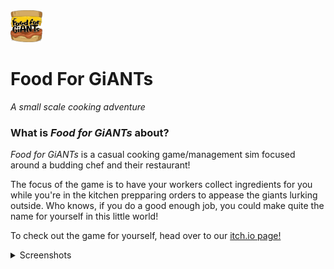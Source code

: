 <img src="Assets/Sprites/Main Menu Sprites/GMTK-Logo-v1.png" alt="image" style="zoom:5%;" />

# Food For GiANTs </br>

*A small scale cooking adventure*



### What is *Food for GiANTs* about? </br>

<p><i>Food for GiANTs</i> is a casual cooking game/management sim focused around a budding chef and their restaurant! </p>

<p>The focus of the game is to have your workers collect ingredients for you while you're in the kitchen prepparing orders to appease the giants lurking outside. Who knows, if you do a good enough job, you could make quite the name for yourself in this little world!</p>

<p>To check out the game for yourself, head over to our <a href="https://justicedunne.itch.io/food-for-giants">itch.io page!</a>  </p>

<details> 
    <summary> Screenshots </summary>
    <img src= Screenshots/MainMenu.PNG>
    <img src= Screenshots/Story.PNG>
    <img src= Screenshots/Tutorial.PNG>
    <img src= Screenshots/Gameplay.PNG>
    <img src= Screenshots/TurnIn.PNG>
    <img src= Screenshots/ImmenentDeath.PNG>
</details>